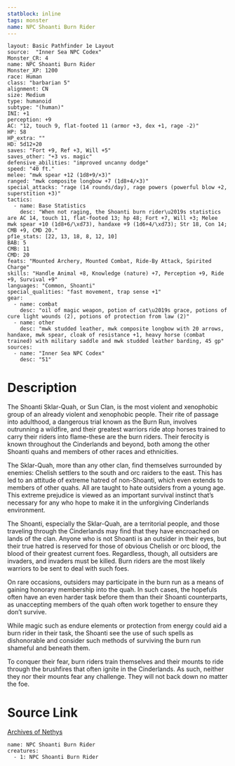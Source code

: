 ```yaml
---
statblock: inline
tags: monster
name: NPC Shoanti Burn Rider
---
```

```statblock
layout: Basic Pathfinder 1e Layout
source:  "Inner Sea NPC Codex"
Monster_CR: 4
name: NPC Shoanti Burn Rider
Monster_XP: 1200
race: Human
class: "barbarian 5"
alignment: CN
size: Medium
type: humanoid
subtype: "(human)"
INI: +1
perception: +9
AC: "12, touch 9, flat-footed 11 (armor +3, dex +1, rage -2)"
HP: 58
HP_extra: ""
HD: 5d12+20
saves: "Fort +9, Ref +3, Will +5"
saves_other: "+3 vs. magic"
defensive_abilities: "improved uncanny dodge"
speed: "40 ft."
melee: "mwk spear +12 (1d8+9/×3)"
ranged: "mwk composite longbow +7 (1d8+4/×3)"
special_attacks: "rage (14 rounds/day), rage powers (powerful blow +2, superstition +3)"
tactics:
  - name: Base Statistics
    desc: "When not raging, the Shoanti burn rider\u2019s statistics are AC 14, touch 11, flat-footed 13; hp 48; Fort +7, Will +3; Melee mwk spear +10 (1d8+6/\xd73), handaxe +9 (1d6+4/\xd73); Str 18, Con 14; CMB +9, CMD 20."
pf1e_stats: [22, 13, 18, 8, 12, 10]
BAB: 5
CMB: 11
CMD: 20
feats: "Mounted Archery, Mounted Combat, Ride-By Attack, Spirited Charge"
skills: "Handle Animal +8, Knowledge (nature) +7, Perception +9, Ride +9, Survival +9"
languages: "Common, Shoanti"
special_qualities: "fast movement, trap sense +1"
gear:
  - name: combat
    desc: "oil of magic weapon, potion of cat\u2019s grace, potions of cure light wounds (2), potions of protection from law (2)"
  - name: other
    desc: "mwk studded leather, mwk composite longbow with 20 arrows, handaxe, mwk spear, cloak of resistance +1, heavy horse (combat trained) with military saddle and mwk studded leather barding, 45 gp"
sources:
  - name: "Inner Sea NPC Codex"
    desc: "51"
```
# Description
The Shoanti Sklar-Quah, or Sun Clan, is the most violent and xenophobic group of an already violent and xenophobic people. Their rite of passage into adulthood, a dangerous trial known as the Burn Run, involves outrunning a wildfire, and their greatest warriors ride atop horses trained to carry their riders into flame-these are the burn riders. Their ferocity is known throughout the Cinderlands and beyond, both among the other Shoanti quahs and members of other races and ethnicities.

The Sklar-Quah, more than any other clan, find themselves surrounded by enemies: Chelish settlers to the south and orc raiders to the east. This has led to an attitude of extreme hatred of non-Shoanti, which even extends to members of other quahs. All are taught to hate outsiders from a young age. This extreme prejudice is viewed as an important survival instinct that’s necessary for any who hope to make it in the unforgiving Cinderlands environment.

The Shoanti, especially the Sklar-Quah, are a territorial people, and those traveling through the Cinderlands may find that they have encroached on lands of the clan. Anyone who is not Shoanti is an outsider in their eyes, but their true hatred is reserved for those of obvious Chelish or orc blood, the blood of their greatest current foes. Regardless, though, all outsiders are invaders, and invaders must be killed. Burn riders are the most likely warriors to be sent to deal with such foes.

On rare occasions, outsiders may participate in the burn run as a means of gaining honorary membership into the quah. In such cases, the hopefuls often have an even harder task before them than their Shoanti counterparts, as unaccepting members of the quah often work together to ensure they don’t survive.

While magic such as endure elements or protection from energy could aid a burn rider in their task, the Shoanti see the use of such spells as dishonorable and consider such methods of surviving the burn run shameful and beneath them.

To conquer their fear, burn riders train themselves and their mounts to ride through the brushfires that often ignite in the Cinderlands. As such, neither they nor their mounts fear any challenge. They will not back down no matter the foe.
# Source Link
[Archives of Nethys](https://aonprd.com/NPCDisplay.aspx?ItemName=Shoanti%20Burn%20Rider)
```encounter-table
name: NPC Shoanti Burn Rider
creatures:
  - 1: NPC Shoanti Burn Rider
```
